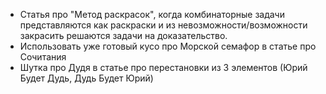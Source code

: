 * Статья про "Метод раскрасок", когда комбинаторные задачи представляются как раскраски и из невозможности/возможности закрасить решаются задачи на доказательство.
* Использовать уже готовый кусо про Морской семафор в статье про Сочитания
* Шутка про Дудя в статье про перестановки из 3 элементов (Юрий Будет Дудь, Дудь Будет Юрий)